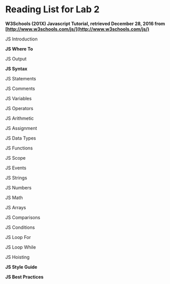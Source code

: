 # Reading List for Lab 2

**W3Schools (201X) Javascript Tutorial, retrieved December 28, 2016 from [http://www.w3schools.com/js/](http://www.w3schools.com/js/)**

JS Introduction

**JS Where To**

JS Output

**JS Syntax**

JS Statements

JS Comments

JS Variables

JS Operators

JS Arithmetic

JS Assignment

JS Data Types

JS Functions

JS Scope

JS Events

JS Strings

JS Numbers

JS Math

JS Arrays

JS Comparisons

JS Conditions

JS Loop For

JS Loop While

JS Hoisting

**JS Style Guide**

**JS Best Practices**
